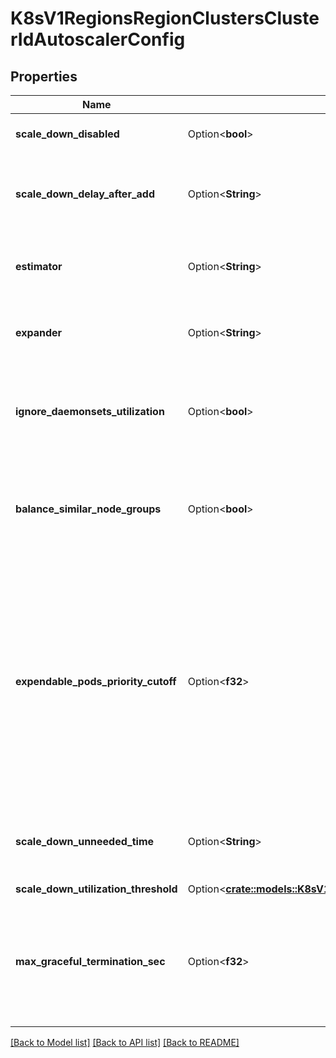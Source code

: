 # K8sV1RegionsRegionClustersClusterIdAutoscalerConfig

## Properties

Name | Type | Description | Notes
------------ | ------------- | ------------- | -------------
**scale_down_disabled** | Option<**bool**> | Disable the cluster autoscaler | [optional]
**scale_down_delay_after_add** | Option<**String**> | How long after scale up that scale down evaluation resumes | [optional]
**estimator** | Option<**String**> | Type of resource estimator to be used in scale up | [optional][default to Estimator_UnknownEstimator]
**expander** | Option<**String**> | Type of node group expander to be used in scale up | [optional][default to Expander_UnknownExpander]
**ignore_daemonsets_utilization** | Option<**bool**> | Ignore DaemonSet pods when calculating resource utilization for scaling down | [optional]
**balance_similar_node_groups** | Option<**bool**> | Detect similar node groups and balance the number of nodes between them | [optional]
**expendable_pods_priority_cutoff** | Option<**f32**> | Pods with priority below cutoff will be expendable. They can be killed without any consideration during scale down and they don't cause scale up. Pods with null priority (PodPriority disabled) are non expendable. | [optional]
**scale_down_unneeded_time** | Option<**String**> | How long a node should be unneeded before it is eligible for scale down | [optional]
**scale_down_utilization_threshold** | Option<[**crate::models::K8sV1RegionsRegionClustersAutoscalerConfigScaleDownUtilizationThreshold**](_k8s_v1_regions__region__clusters_autoscaler_config_scale_down_utilization_threshold.md)> |  | [optional]
**max_graceful_termination_sec** | Option<**f32**> | Maximum number of seconds the cluster autoscaler waits for pod termination when trying to scale down a node | [optional]

[[Back to Model list]](../README.md#documentation-for-models) [[Back to API list]](../README.md#documentation-for-api-endpoints) [[Back to README]](../README.md)


